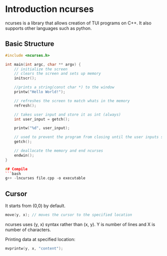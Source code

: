 # Introduction ncurses
ncurses is a library that allows creation of TUI programs on C++. It also supports other languages such as python.

## Basic Structure
```cpp
#include <ncurses.h>

int main(int argc, char ** argv) {
    // initialize the screen
    // clears the screen and sets up memory 
    initscr();

    //prints a string(const char *) to the window
    printw("Hello World!");

    // refreshes the screen to match whats in the memory
    refresh();

    // takes user input and store it as int (always)
    int user_input = getch();

    printw("%d", user_input);

    // used to prevent the program from closing until the user inputs somethign
    getch(); 

    // deallocate the memory and end ncurses
    endwin();
}

## Compile
```bash
g++ -lncurses file.cpp -o executable
```

## Cursor
It starts from (0,0) by default.

```cpp
move(y, x); // moves the cursor to the specified location
```
ncurses uses (y, x) syntax rather than (x, y).
Y is number of lines and X is number of characters.

Printing data at specified location:
```cpp
mvprintw(y, x, "content");
```